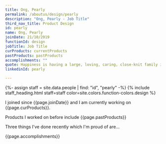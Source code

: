 ```yaml
---
title: Ong, Pearly
permalink: /aboutus/design/pearly
description: "Ong, Pearly - Job Title"
third_nav_title: Product Design
id: pearly
name: Ong, Pearly
joinDate: 21/10/2019
functionId: design
jobTitle: Job Title
curProducts: currentProducts
pastProducts: pastProducts
accomplishments: ""
quote: Happiness is having a large, loving, caring, close-knit family in another city.
linkedinId: pearly

---
```


{%- assign staff = site.data.people | find: "id", "pearly" -%}
{% include staff_heading.html staff=staff color=site.colors.function-colors.design %}

<p>I joined since {{page.joinDate}} and I am currently working on {{page.curProducts}}.</p>

<p>Products I worked on before include {{page.pastProducts}}</p>

<p>Three things I've done recently which I'm proud of are...</p>
{{page.accomplishments}}
